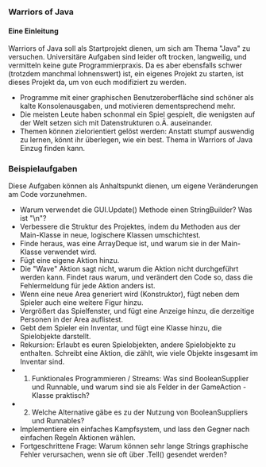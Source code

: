 ### Warriors of Java
#### Eine Einleitung

Warriors of Java soll als Startprojekt dienen, um sich am Thema "Java" zu versuchen. Universitäre Aufgaben sind leider oft trocken, langweilig, und vermitteln keine gute Programmierpraxis. Da es aber ebensfalls schwer (trotzdem manchmal lohnenswert) ist, ein eigenes Projekt zu starten, ist dieses Projekt da, um von euch modifiziert zu werden.

- Programme mit einer graphischen Benutzeroberfläche sind schöner als kalte Konsolenausgaben, und motivieren dementsprechend mehr.
- Die meisten Leute haben schonmal ein Spiel gespielt, die wenigsten auf der Welt setzen sich mit Datenstrukturen o.Ä. auseinander.
- Themen können zielorientiert gelöst werden: Anstatt stumpf auswendig zu lernen, könnt ihr überlegen, wie ein best. Thema in Warriors of Java Einzug finden kann.

### Beispielaufgaben
Diese Aufgaben können als Anhaltspunkt dienen, um eigene Veränderungen am Code vorzunehmen.
- Warum verwendet die GUI.Update() Methode einen StringBuilder? Was ist "\n"?
- Verbessere die Struktur des Projektes, indem du Methoden aus der Main-Klasse in neue, logischere Klassen umschichtest.
- Finde heraus, was eine ArrayDeque ist, und warum sie in der Main-Klasse verwendet wird.
- Fügt eine eigene Aktion hinzu.
- Die "Wave" Aktion sagt nicht, warum die Aktion nicht durchgeführt werden kann. Findet raus warum, und verändert den Code so, dass die Fehlermeldung für jede Aktion anders ist.
- Wenn eine neue Area generiert wird (Konstruktor), fügt neben dem Spieler auch eine weitere Figur hinzu.
- Vergrößert das Spielfenster, und fügt eine Anzeige hinzu, die derzeitige Personen in der Area auflistest.
- Gebt dem Spieler ein Inventar, und fügt eine Klasse hinzu, die Spielobjekte darstellt.
- Rekursion: Erlaubt es euren Spielobjekten, andere Spielobjekte zu enthalten. Schreibt eine Aktion, die zählt, wie viele Objekte insgesamt im Inventar sind.
- 1. Funktionales Programmieren / Streams: Was sind BooleanSupplier und Runnable, und warum sind sie als Felder in der GameAction - Klasse praktisch?
- 2. Welche Alternative gäbe es zu der Nutzung von BooleanSuppliers und Runnables?
- Implementiere ein einfaches Kampfsystem, und lass den Gegner nach einfachen Regeln Aktionen wählen.
- Fortgeschrittene Frage: Warum können sehr lange Strings graphische Fehler verursachen, wenn sie oft über .Tell() gesendet werden?